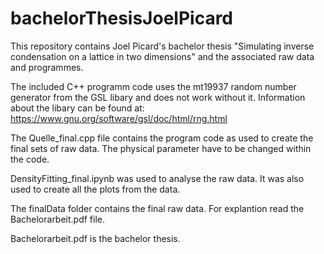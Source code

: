 # bachelorThesisJoelPicard
This repository contains Joel Picard's bachelor thesis "Simulating inverse condensation on a lattice in two dimensions" and the associated raw data and programmes.

The included C++ programm code uses the mt19937 random number generator from the GSL libary and does not work without it. Information about the libary can be found at: https://www.gnu.org/software/gsl/doc/html/rng.html

The Quelle_final.cpp file contains the program code as used to create the final sets of raw data. The physical parameter have to be changed within the code.

DensityFitting_final.ipynb was used to analyse the raw data. It was also used to create all the plots from the data.

The finalData folder contains the final raw data. For explantion read the Bachelorarbeit.pdf file.

Bachelorarbeit.pdf is the bachelor thesis.
